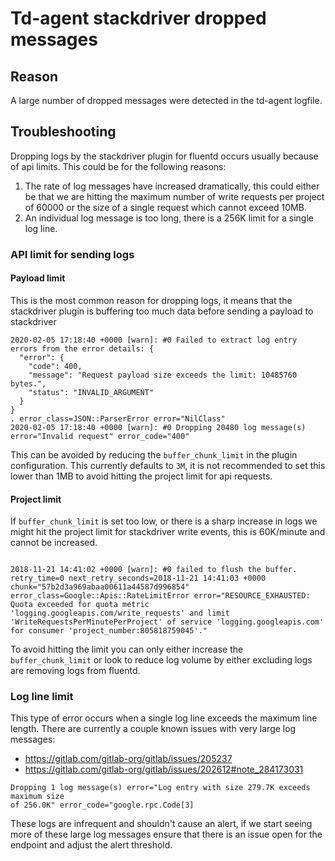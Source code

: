 
# Td-agent stackdriver dropped messages

## Reason

A large number of dropped messages were detected in the td-agent logfile.

## Troubleshooting

Dropping logs by the stackdriver plugin for fluentd occurs usually because of
api limits. This could be for the following reasons:

1. The rate of log messages have increased dramatically, this could either be
   that we are hitting the maximum number of write requests per project of 60000
   or the size of a single request which cannot exceed 10MB.
2. An individual log message is too long, there is a 256K limit for a single log
   line.

### API limit for sending logs

#### Payload limit

This is the most common reason for dropping logs, it means that the stackdriver
plugin is buffering too much data before sending a payload to stackdriver

```
2020-02-05 17:18:40 +0000 [warn]: #0 Failed to extract log entry errors from the error details: {
  "error": {
    "code": 400,
    "message": "Request payload size exceeds the limit: 10485760 bytes.",
    "status": "INVALID_ARGUMENT"
  }
}
. error_class=JSON::ParserError error="NilClass"
2020-02-05 17:18:40 +0000 [warn]: #0 Dropping 20480 log message(s) error="Invalid request" error_code="400"
```

This can be avoided by reducing the `buffer_chunk_limit` in the plugin
configuration. This currently defaults to `3M`, it is not recommended to set
this lower than 1MB to avoid hitting the project limit for api requests.

#### Project limit

If `buffer_chunk_limit` is set too low, or there is a sharp increase in logs we
might hit the project limit for stackdriver write events, this is 60K/minute and
cannot be increased.

```

2018-11-21 14:41:02 +0000 [warn]: #0 failed to flush the buffer. retry_time=0 next_retry_seconds=2018-11-21 14:41:03 +0000 chunk="57b2d3a969abaa00611a44587d996854" error_class=Google::Apis::RateLimitError error="RESOURCE_EXHAUSTED: Quota exceeded for quota metric 'logging.googleapis.com/write_requests' and limit 'WriteRequestsPerMinutePerProject' of service 'logging.googleapis.com' for consumer 'project_number:805818759045'."
```

To avoid hitting the limit you can only either increase the
`buffer_chunk_limit` or look to reduce log volume by either excluding logs are
removing logs from fluentd.

### Log line limit

This type of error occurs when a single log line exceeds the maximum line
length. There are currently a couple known issues with very large log messages:

* https://gitlab.com/gitlab-org/gitlab/issues/205237
* https://gitlab.com/gitlab-org/gitlab/issues/202612#note_284173031

```
Dropping 1 log message(s) error="Log entry with size 279.7K exceeds maximum size
of 256.0K" error_code="google.rpc.Code[3]
```

These logs are infrequent and shouldn't cause an alert, if we start seeing more
of these large log messages ensure that there is an issue open for the endpoint
and adjust the alert threshold.
